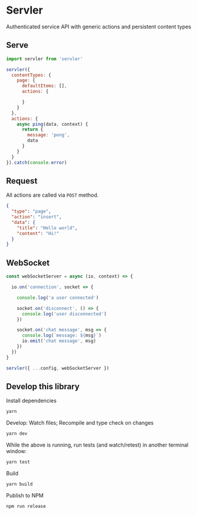 # Servler

Authenticated service API with generic actions and persistent content types

## Serve

```js
import servler from 'servler'

servler({
  contentTypes: {
    page: {
      defaultItems: [],
      actions: {

      }
    }
  },
  actions: {
    async ping(data, context) {
      return {
        message: 'pong',
        data
      }
    }
  }
}).catch(console.error)
```

## Request

All actions are called via `POST` method.

```json
{
  "type": "page",
  "action": "insert",
  "data": {
    "title": "Hello world",
    "content": "Hi!"
  }
}
```

## WebSocket

```js
const webSocketServer = async (io, context) => {

  io.on('connection', socket => {

    console.log('a user connected')

    socket.on('disconnect', () => {
      console.log('user disconnected')
    })

    socket.on('chat message', msg => {
      console.log(`message: ${msg}`)
      io.emit('chat message', msg)
    })
  })
}

servler({ ...config, webSocketServer })
```

## Develop this library

Install dependencies

```sh
yarn
```

Develop: Watch files; Recompile and type check on changes

```sh
yarn dev
```

While the above is running, run tests (and watch/retest) in another terminal window:

```sh
yarn test
```

Build

```sh
yarn build
```

Publish to NPM

```sh
npm run release
```
